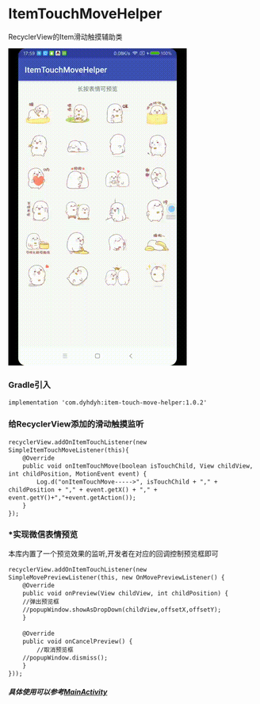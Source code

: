 # ItemTouchMoveHelper
RecyclerView的Item滑动触摸辅助类

![](screenshot.gif)


### Gradle引入
```
implementation 'com.dyhdyh:item-touch-move-helper:1.0.2'
```

### 给RecyclerView添加的滑动触摸监听
```
recyclerView.addOnItemTouchListener(new SimpleItemTouchMoveListener(this){
    @Override
    public void onItemTouchMove(boolean isTouchChild, View childView, int childPosition, MotionEvent event) {
        Log.d("onItemTouchMove----->", isTouchChild + "," + childPosition + "," + event.getX() + "," + event.getY()+","+event.getAction());
    }
});
```

### *实现微信表情预览
本库内置了一个预览效果的监听,开发者在对应的回调控制预览框即可  

```
recyclerView.addOnItemTouchListener(new SimpleMovePreviewListener(this, new OnMovePreviewListener() {
    @Override
    public void onPreview(View childView, int childPosition) {
	//弹出预览框
	//popupWindow.showAsDropDown(childView,offsetX,offsetY);
    }

    @Override
    public void onCancelPreview() {
        //取消预览框
	//popupWindow.dismiss();
    }
}));
```

##### 具体使用可以参考[MainActivity](https://github.com/dengyuhan/ItemTouchMoveHelper/blob/master/app/src/main/java/com/dyhdyh/helper/itemtouch/example/MainActivity.java)

